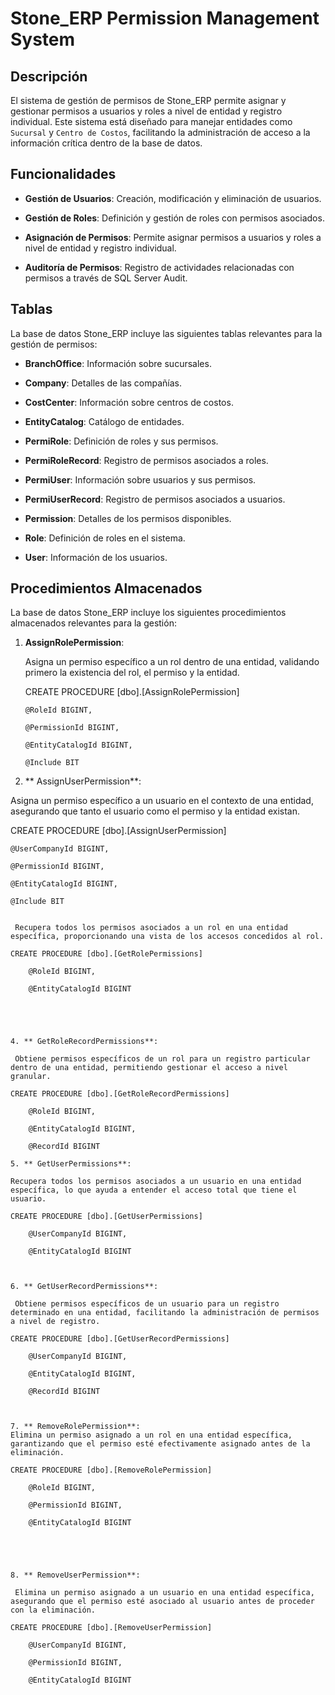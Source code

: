 # Stone_ERP Permission Management System  

  

## Descripción  

  

El sistema de gestión de permisos de Stone_ERP permite asignar y gestionar permisos a usuarios y roles a nivel de entidad y registro individual. Este sistema está diseñado para manejar entidades como `Sucursal` y `Centro de Costos`, facilitando la administración de acceso a la información crítica dentro de la base de datos.  

  

## Funcionalidades  

  

- **Gestión de Usuarios**: Creación, modificación y eliminación de usuarios.  

- **Gestión de Roles**: Definición y gestión de roles con permisos asociados.  

- **Asignación de Permisos**: Permite asignar permisos a usuarios y roles a nivel de entidad y registro individual.  

- **Auditoría de Permisos**: Registro de actividades relacionadas con permisos a través de SQL Server Audit.  

  

## Tablas  

  

La base de datos Stone_ERP incluye las siguientes tablas relevantes para la gestión de permisos:  

  

- **BranchOffice**: Información sobre sucursales.  

- **Company**: Detalles de las compañías.  

- **CostCenter**: Información sobre centros de costos.  

- **EntityCatalog**: Catálogo de entidades.  

- **PermiRole**: Definición de roles y sus permisos.  

- **PermiRoleRecord**: Registro de permisos asociados a roles.  

- **PermiUser**: Información sobre usuarios y sus permisos.  

- **PermiUserRecord**: Registro de permisos asociados a usuarios.  

- **Permission**: Detalles de los permisos disponibles.  

- **Role**: Definición de roles en el sistema.  

- **User**: Información de los usuarios.  

  

## Procedimientos Almacenados  

  

La base de datos Stone_ERP incluye los siguientes procedimientos almacenados relevantes para la gestión:  

  

1. **AssignRolePermission**:  

   Asigna un permiso específico a un rol dentro de una entidad, validando primero la existencia del rol, el permiso y la entidad.  

    CREATE PROCEDURE [dbo].[AssignRolePermission]  

       @RoleId BIGINT,  

       @PermissionId BIGINT,  

       @EntityCatalogId BIGINT,  

       @Include BIT

   

2. ** AssignUserPermission**:  

Asigna un permiso específico a un usuario en el contexto de una entidad, asegurando que tanto el usuario como el permiso y la entidad existan. 

CREATE PROCEDURE [dbo].[AssignUserPermission]  

    @UserCompanyId BIGINT,  

    @PermissionId BIGINT,  

    @EntityCatalogId BIGINT,  

    @Include BIT

  

```3. ** GetRolePermissions**: 

 Recupera todos los permisos asociados a un rol en una entidad específica, proporcionando una vista de los accesos concedidos al rol. 

CREATE PROCEDURE [dbo].[GetRolePermissions]  

    @RoleId BIGINT,  

    @EntityCatalogId BIGINT  

 

 

4. ** GetRoleRecordPermissions**: 

 Obtiene permisos específicos de un rol para un registro particular dentro de una entidad, permitiendo gestionar el acceso a nivel granular. 

CREATE PROCEDURE [dbo].[GetRoleRecordPermissions]  

    @RoleId BIGINT,  

    @EntityCatalogId BIGINT,  

    @RecordId BIGINT  

5. ** GetUserPermissions**:  

Recupera todos los permisos asociados a un usuario en una entidad específica, lo que ayuda a entender el acceso total que tiene el usuario. 

CREATE PROCEDURE [dbo].[GetUserPermissions]  

    @UserCompanyId BIGINT,  

    @EntityCatalogId BIGINT



6. ** GetUserRecordPermissions**: 

 Obtiene permisos específicos de un usuario para un registro determinado en una entidad, facilitando la administración de permisos a nivel de registro. 

CREATE PROCEDURE [dbo].[GetUserRecordPermissions]  

    @UserCompanyId BIGINT,  

    @EntityCatalogId BIGINT,  

    @RecordId BIGINT



7. ** RemoveRolePermission**:
Elimina un permiso asignado a un rol en una entidad específica, garantizando que el permiso esté efectivamente asignado antes de la eliminación. 

CREATE PROCEDURE [dbo].[RemoveRolePermission]  

    @RoleId BIGINT,  

    @PermissionId BIGINT,  

    @EntityCatalogId BIGINT  

 

 

8. ** RemoveUserPermission**: 

 Elimina un permiso asignado a un usuario en una entidad específica, asegurando que el permiso esté asociado al usuario antes de proceder con la eliminación. 

CREATE PROCEDURE [dbo].[RemoveUserPermission]  

    @UserCompanyId BIGINT,  

    @PermissionId BIGINT,  

    @EntityCatalogId BIGINT 
